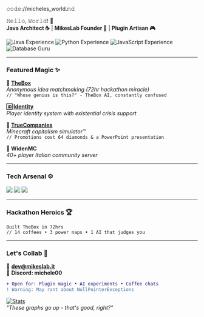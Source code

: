 𝚌𝚘𝚍𝚎://micheles_world.𝚖𝚍

𝙷𝚎𝚕𝚕𝚘, 𝚆𝚘𝚛𝚕𝚍! 👾  
**Java Architect ☕** | **MikesLab Founder 🚀** | **Plugin Artisan 🎮**

![Java Experience](https://img.shields.io/badge/Java-6+_Years-007396?logo=openjdk)
![Python Experience](https://img.shields.io/badge/Python-2+_Years-007396?logo=python)
![JavaScript Experience](https://img.shields.io/badge/JavaScript-1.5+_Years-F7DF1E?logo=javascript)
![Database Guru](https://img.shields.io/badge/DBs-MySQL,_MongoDB,_SQLite-47A248)

---

### **Featured Magic** ✨

**🔐 [TheBox](https://thebox.mikeslab.it)**  
_Anonymous idea matchmaking (72hr hackathon miracle)_  
`// "Whose genius is this?" - TheBox AI, constantly confused`

**🆔 [Identity](https://github.com/MichealAPI/Identity)**  
_Player identity system with existential crisis support_  

**🏢 [TrueCompanies](https://github.com/MichealAPI/TrueCompanies)**  
_Minecraft capitalism simulator™_  
`// Promotions cost 64 diamonds & a PowerPoint presentation`

**🤌 WidenMC**  
_40+ player Italian community server_  

---

### **Tech Arsenal** ⚙️
![](https://img.shields.io/badge/Backend-Java,_Python-007396)
![](https://img.shields.io/badge/Cloud-AWS,_Digital_Ocean-232F3E)
![](https://img.shields.io/badge/Tools-IntelliJ,_Docker...-2496ED)

---

### **Hackathon Heroics** 🏆
`Built TheBox in 72hrs`  
`// 14 coffees • 3 power naps • 1 AI that judges you`

---

### **Let's Collab** 🤝
📧 **dev@mikeslab.it**  
💬 **Discord: michele00**  

```diff
+ Open for: Plugin magic • AI experiments • Coffee chats
! Warning: May rant about NullPointerExceptions
```

[![Stats](https://github-readme-stats.vercel.app/api?username=MichealAPI&show_icons=true&theme=merko)](https://github.com/MichealAPI)  
*"These graphs go up - that's good, right?"*
